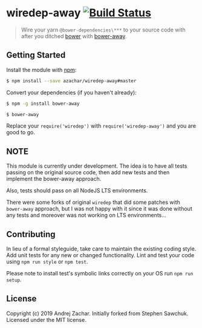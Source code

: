 # wiredep-away [![Build Status](https://travis-ci.org/azachar/wiredep-away.svg?branch=master)](https://travis-ci.org/azachar/wiredep-away)
> Wire your yarn `@bower-dependencies\***` to your source code with after you ditched [bower](http://bower.io) with [bower-away](https://github.com/sheerun/bower-away).

## Getting Started
Install the module with [npm](https://npmjs.org):

```bash
$ npm install --save azachar/wiredep-away#master
```

Convert your dependencies (if you haven't already):

```bash
$ npm -g install bower-away
```

```bash
$ bower-away
```

Replace your `require('wiredep')` with `require('wiredep-away')` and you are good to go.

## NOTE
This module is currently under development.
The idea is to have all tests passing on the original source code, then add new tests and then implement the bower-away approach.

Also, tests should pass on all NodeJS LTS environments.

There were some forks of original `wiredep` that did some patches with `bower-away` approach, but I was not happy with it since it was done without any tests and moreover was not working on LTS environments...

## Contributing
In lieu of a formal styleguide, take care to maintain the existing coding style. Add unit tests for any new or changed functionality. Lint and test your code using `npm run style` or `npm test`.

Please note to install test's symbolic links correctly on your OS run `npm run setup`.


## License
Copyright (c) 2019 Andrej Zachar. Initially forked from Stephen Sawchuk. Licensed under the MIT license.
